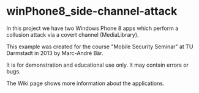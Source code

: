 # winPhone8_side-channel-attack
In this project we have two Windows Phone 8 apps which perform a collusion attack via a covert channel (MediaLibrary).

This example was created for the course "Mobile Security Seminar" at TU Darmstadt in 2013 by Marc-André Bär. 

It is for demonstration and educational use only. It may contain errors or bugs.

The Wiki page shows more information about the applications.

